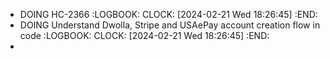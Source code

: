 - DOING HC-2366
  :LOGBOOK:
  CLOCK: [2024-02-21 Wed 18:26:45]
  :END:
- DOING Understand Dwolla, Stripe and USAePay account creation flow in code
  :LOGBOOK:
  CLOCK: [2024-02-21 Wed 18:26:45]
  :END:
-